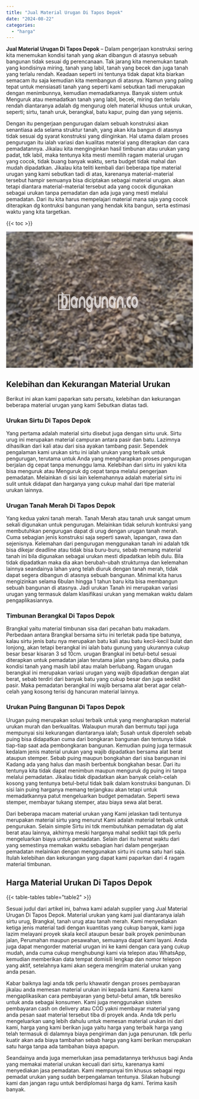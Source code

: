 ```yaml
---
title: "Jual Material Urugan Di Tapos Depok"
date: "2024-08-22"
categories: 
  - "harga"
---
```


**Jual Material Urugan Di Tapos Depok** – Dalam pengerjaan konstruksi sering kita menemukan kondisi tanah yang akan dibangun di atasnya sebuah bangunan tidak sesuai dg perencanaan. Tak jarang kita menemukan tanah yang kondisinya miring, tanah yang labil, tanah yang becek dan juga tanah yang terlalu rendah. Keadaan seperti ini tentunya tidak dapat kita biarkan semacam itu saja kemudian kita membangun di atasnya. Namun yang paling tepat untuk mensiasati tanah yang seperti kami sebutkan tadi merupakan dengan menimbunnya, kemudian memadatkannya. Banyak sistem untuk Menguruk atau memadatkan tanah yang labil, becek, miring dan terlalu rendah diantaranya adalah dg mengurug oleh material khusus untuk urukan, seperti; sirtu, tanah uruk, berangkal, batu kapur, puing dan yang sejenis.

Dengan itu pengerjaan pengurugan dalam sebuah konstruksi akan senantiasa ada selama struktur tanah, yang akan kita bangun di atasnya tidak sesuai dg syarat konstruksi yang diinginkan. Hal utama dalam proses pengurugan itu ialah variasi dan kualitas material yang diterapkan dan cara pemadatannya. Jikalau kita menginginkan hasil timbunan atau urukan yang padat, tdk labil, maka tentunya kita mesti memilih ragam material urugan yang cocok, tidak buang banyak waktu, serta budget tidak mahal dan mudah dipadatkan. Jikalau kita teliti kembali dari beberapa tipe material urugan yang kami sebutkan tadi di atas, karenanya material-material tersebut hampir semuanya bisa diciptakan sebagai material urugan. akan tetapi diantara material-material tersebut ada yang cocok digunakan sebagai urukan tanpa pemadatan dan ada juga yang mesti melalui pemadatan. Dari itu kita harus mempelajari material mana saja yang cocok diterapkan dg kontruksi bangunan yang hendak kita bangun, serta estimasi waktu yang kita targetkan.

{{< toc >}}

![Jual Material Urugan Di Tapos Depok](/images/jual-urugan-24.png)

## Kelebihan dan Kekurangan Material Urukan

Berikut ini akan kami paparkan satu persatu, kelebihan dan kekurangan beberapa material urugan yang kami Sebutkan diatas tadi.

### Urukan Sirtu Di Tapos Depok

Yang pertama adalah material sirtu disebut juga dengan sirtu uruk. Sirtu urug ini merupakan material campuran antara pasir dan batu. Lazimnya dihasilkan dari kali atau dari sisa ayakan tambang pasir. Sependek pengalaman kami urukan sirtu ini ialah urukan yang terbaik untuk pengurugan, terutama untuk Anda yang mengharapkan proses pengurugan berjalan dg cepat tanpa menunggu lama. Kelebihan dari sirtu ini yakni kita bisa menguruk atau Menguruk dg cepat tanpa melalui pengerjaan pemadatan. Melainkan di sisi lain kelemahannya adalah material sirtu ini sulit untuk didapat dan harganya yang cukup mahal dari tipe material urukan lainnya.

### Urugan Tanah Merah Di Tapos Depok

Yang kedua yakni tanah merah. Tanah Merah atau tanah uruk sangat umum sekali digunakan untuk pengurugan. Melainkan tidak seluruh kontruksi yang membutuhkan pengurugan dapat di urug dengan urugan tanah merah. Cuma sebagian jenis konstruksi saja seperti sawah, lapangan, rawa dan sejenisnya. Kelemahan dari pengurugan menggunakan tanah ini adalah tdk bisa dikejar deadline atau tidak bisa buru-buru, sebab memang material tanah ini bila digunakan sebagai urukan mesti dipadatkan lebih dulu. Bila tidak dipadatkan maka dia akan berubah-ubah strukturnya dan kelemahan lainnya seandainya lahan yang telah diuruk dengan tanah merah, tidak dapat segera dibangun di atasnya sebuah bangunan. Minimal kita harus mengizinkan selama 6bulan hingga 1 tahun baru kita bisa membangun sebuah bangunan di atasnya. Jadi urukan Tanah ini merupakan variasi urugan yang termasuk dalam klasifikasi urukan yang memakan waktu dalam pengaplikasiannya.

### Timbunan Berangkal Di Tapos Depok

Brangkal yaitu material timbunan sisa dari pecahan batu makadam. Perbedaan antara Brangkal bersama sirtu ini terletak pada tipe batunya, kalau sirtu jenis batu nya merupakan batu kali atau batu kecil-kecil bulat dan lonjong, akan tetapi berangkal ini ialah batu gunung yang ukurannya cukup besar besar kisaran 3 sd 10cm. urugan Brangkal ini betul-betul sesuai diterapkan untuk pemadatan jalan terutama jalan yang baru dibuka, pada kondisi tanah yang masih labil atau malah berlubang. Ragam urugan berangkal ini merupakan variasi urugan yang wajib dipadatkan dengan alat berat, sebab terdiri dari banyak batu yang cukup besar dan juga sedikit pasir. Maka pemadatan berangkal ini wajib bersama alat berat agar celah-celah yang kosong terisi dg hancuran material lainnya.

### Urukan Puing Bangunan Di Tapos Depok

Urugan puing merupakan solusi terbaik untuk yang mengharapkan material urukan murah dan berkualitas. Walaupun murah dan bermutu tapi juga mempunyai sisi kekurangan diantaranya ialah; Susah untuk diperoleh sebab puing bisa didapatkan cuma dari bongkaran bangunan dan tentunya tidak tiap-tiap saat ada pembongkaran bangunan. Kemudian puing juga termasuk kedalam jenis material urukan yang wajib dipadatkan bersama alat berat ataupun stemper. Sebab puing maupun bongkahan dari sisa bangunan ini Kadang ada yang halus dan masih berbentuk bongkahan besar. Dari itu tentunya kita tidak dapat menimbun maupun menguruk dg puing ini tanpa melalui pemadatan. Jikalau tidak dipadatkan akan banyak celah-celah kosong yang tentunya betul-betul tidak baik dalam konstruksi bangunan. Di sisi lain puing harganya memang terjangkau akan tetapi untuk memadatkannya patut mengeluarkan budget pemadatan. Seperti sewa stemper, membayar tukang stemper, atau biaya sewa alat berat.

Dari beberapa macam material urukan yang Kami jelaskan tadi tentunya merupakan material sirtu yang menurut Kami adalah material terbaik untuk pengurukan. Selain simple Sirtu ini tdk membutuhkan pemadatan dg alat berat atau lainnya, akhirnya meski harganya mahal sedikit tapi tdk perlu mengeluarkan biaya untuk pemadatan. Selain dari itu hemat waktu dari yang semestinya memakan waktu sebagian hari dalam pengerjaan pemadatan melainkan dengan menggunakan sirtu ini cuma satu hari saja. Itulah kelebihan dan kekurangan yang dapat kami paparkan dari 4 ragam material timbunan.

## Harga Material Urukan Di Tapos Depok

{{< table-tables table="table2" >}}

Sesuai judul dari artikel ini, bahwa kami adalah supplier yang Jual Material Urugan Di Tapos Depok. Material urukan yang kami jual diantaranya ialah sirtu urug, Brangkal, tanah urug atau tanah merah. Kami menyediakan ketiga jenis material tadi dengan kuantitas yang cukup banyak, kami juga lazim melayani proyek skala kecil ataupun besar baik proyek penimbunan jalan, Perumahan maupun pesawahan, semuanya dapat kami layani. Anda juga dapat mengorder material urugan ini ke kami dengan cara yang cukup mudah, anda cuma cukup menghubungi kami via telepon atau WhatsApp, kemudian memberikan data tempat domisili lengkap dan nomor telepon yang aktif, setelahnya kami akan segera mengirim material urukan yang anda pesan.

Kabar baiknya lagi anda tdk perlu khawatir dengan proses pembayaran jikalau anda memesan material urukan ini kepada kami. Karena kami mengaplikasikan cara pembayaran yang betul-betul aman, tdk beresiko untuk anda sebagai konsumen. Kami juga menggunakan sistem pembayaran cash on delivery atau COD yakni membayar material yang anda pesan saat material tersebut tiba di proyek anda. Anda tdk perlu mengeluarkan uang lebih dahulu untuk memesan material urukan ini dari kami, harga yang kami berikan juga yaitu harga yang terbaik harga yang telah termasuk di dalamnya biaya pengiriman dan juga penurunan. tdk perlu kuatir akan ada biaya tambahan sebab harga yang kami berikan merupakan satu harga tanpa ada tambahan biaya apapun.

Seandainya anda juga memerlukan jasa pemadatannya terkhusus bagi Anda yang memakai material urukan kecuali dari sirtu, karenanya kami menyediakan jasa pemadatan. Kami mempunyai tim khusus sebagai regu pemadat urukan yang sudah berpengalaman tentunya. Silakan hubungi kami dan jangan ragu untuk berdiplomasi harga dg kami. Terima kasih banyak.
